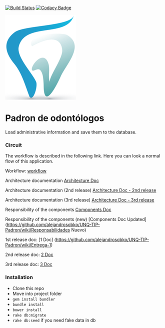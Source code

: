 [![Build Status](https://travis-ci.org/alejandrosobko/UNQ-TIP-Padron.svg?branch=master)](https://travis-ci.org/alejandrosobko/UNQ-TIP-Padron) [![Codacy Badge](https://api.codacy.com/project/badge/Grade/1b733ae3c40d4f6aaf22edf5e5a579d5)](https://www.codacy.com/app/alee-sk8/padron?utm_source=github.com&amp;utm_medium=referral&amp;utm_content=alejandrosobko/padron&amp;utm_campaign=Badge_Grade)


![Padrón](/app/assets/images/logo.png) 


# Padron de odontólogos

Load administrative information and save them to the database.

### Circuit

The workflow is described in the following link. Here you can look a normal flow of this application.

Workflow:  [workflow](https://github.com/alejandrosobko/UNQ-TIP-Padron/wiki/Workflow) 

Architecture documentation [Architecture Doc](https://github.com/alejandrosobko/UNQ-TIP-Padron/wiki/Arquitectura)

Architecture documentation (2nd release) [Architecture Doc - 2nd release](https://github.com/alejandrosobko/UNQ-TIP-Padron/wiki/Arquitectura-2)

Architecture documentation (3rd release) [Architecture Doc - 3rd release](https://github.com/alejandrosobko/UNQ-TIP-Padron/wiki/Arquitectura-3)

Responsibility of the components [Components Doc](https://github.com/alejandrosobko/UNQ-TIP-Padron/wiki/Responsabilidades)

Responsibility of the components (new) [Components Doc Updated](https://github.com/alejandrosobko/UNQ-TIP-Padron/wiki/Responsabilidades Nuevo)

1st release doc: [1 Doc] (https://github.com/alejandrosobko/UNQ-TIP-Padron/wiki/Entrega-1)

2nd release doc: [2 Doc](https://github.com/alejandrosobko/UNQ-TIP-Padron/wiki/Entrega-2)

3rd release doc: [3 Doc](https://github.com/alejandrosobko/UNQ-TIP-Padron/wiki/Entrega-3)

### Installation

* Clone this repo
* Move into project folder
* `gem install bundler`
* `bundle install`
* `bower install`
* `rake db:migrate`
* `rake db:seed` if you need fake data in db
